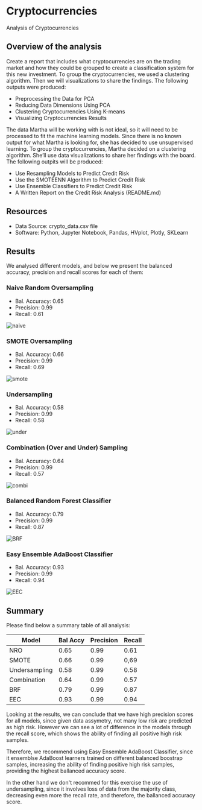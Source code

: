 # Cryptocurrencies
  Analysis of Cryptocurrencies
  
## Overview of the analysis
Create a report that includes what cryptocurrencies are on the trading market and how they could be grouped to create a classification system for this new investment. To group the cryptocurrencies, we used a clustering algorithm. Then we will visualizations to share the findings.  The following outputs were produced:

- Preprocessing the Data for PCA
- Reducing Data Dimensions Using PCA
- Clustering Cryptocurrencies Using K-means
- Visualizing Cryptocurrencies Results



The data Martha will be working with is not ideal, so it will need to be processed to fit the machine learning models. Since there is no known output for what Martha is looking for, she has decided to use unsupervised learning. To group the cryptocurrencies, Martha decided on a clustering algorithm. She’ll use data visualizations to share her findings with the board.
The following outpits will be produced:

- Use Resampling Models to Predict Credit Risk
- Use the SMOTEENN Algorithm to Predict Credit Risk
- Use Ensemble Classifiers to Predict Credit Risk
- A Written Report on the Credit Risk Analysis (README.md)

## Resources
- Data Source: crypto_data.csv file
- Software: Python, Jupyter Notebook, Pandas, HVplot, Plotly, SKLearn

## Results
We analysed different models, and below we present the balanced accuracy, precision and recall scores for each of them:

### Naive Random Oversampling
  - Bal. Accuracy: 0.65
  - Precision:     0.99
  - Recall:        0.61

   ![naive](/naive.png)
  
### SMOTE Oversampling
  - Bal. Accuracy: 0.66
  - Precision:     0.99
  - Recall:        0.69

   ![smote](/smote.png)

### Undersampling
  - Bal. Accuracy: 0.58
  - Precision:     0.99
  - Recall:        0.58

   ![under](/under.png)
   
### Combination (Over and Under) Sampling
  - Bal. Accuracy: 0.64
  - Precision:     0.99
  - Recall:        0.57

   ![combi](/combi.png)   
   
### Balanced Random Forest Classifier
  - Bal. Accuracy: 0.79
  - Precision:     0.99
  - Recall:        0.87

   ![BRF](/BRF.png)   

### Easy Ensemble AdaBoost Classifier
  - Bal. Accuracy: 0.93
  - Precision:     0.99
  - Recall:        0.94

   ![EEC](/EEC.png)   
  
## Summary

Please find below a summary table of all analysis:

Model | Bal Accy | Precision | Recall
--- | --- | --- | --
NRO | 0.65 | 0.99 |0.61
SMOTE | 0.66 | 0.99 | 0,69
Undersampling | 0.58 | 0.99 | 0.58
Combination | 0.64 | 0.99 | 0.57
BRF | 0.79 | 0.99 | 0.87
EEC | 0.93 | 0.99 | 0.94

Looking at the results, we can conclude that we have high precision scores for all models, since given data assymetry, not many low risk are predicted as high risk.  However we can see a lot of difference in the models through the recall score, which shows the ability of finding all positive high risk samples.

Therefore, we recommend using Easy Ensemble AdaBoost Classifier, since it ensemblse AdaBoost learners trained on different balanced boostrap samples, increasing the ability of finding positive high risk samples, providing the highest ballanced accuracy score.

In the other hand we don't recommed for this exercise the use of undersampling, since it involves loss of data from the majority class, decreasing even more the recall rate, and therefore, the ballanced accuracy score.
